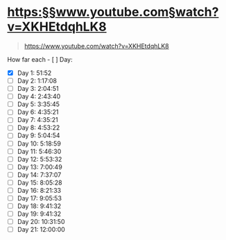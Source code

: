 
# <https:§§www.youtube.com§watch?v=XKHEtdqhLK8>
> <https://www.youtube.com/watch?v=XKHEtdqhLK8>


How far each - [ ] Day:

- [x] Day 1: 51:52
- [ ] Day 2: 1:17:08​
- [ ] Day 3: 2:04:51
- [ ] Day 4: 2:43:40
- [ ] Day 5: 3:35:45
- [ ] Day 6: 4:35:21
- [ ] Day 7: 4:35:21
- [ ] Day 8: 4:53:22​
- [ ] Day 9: 5:04:54​
- [ ] Day 10: 5:18:59
- [ ] Day 11: 5:46:30
- [ ] Day 12: 5:53:32 
- [ ] Day 13: 7:00:49
- [ ] Day 14: 7:37:07
- [ ] Day 15: 8:05:28
- [ ] Day 16: 8:21:33
- [ ] Day 17: 9:05:53
- [ ] Day 18: 9:41:32
- [ ] Day 19: 9:41:32
- [ ] Day 20: 10:31:50
- [ ] Day 21: 12:00:00